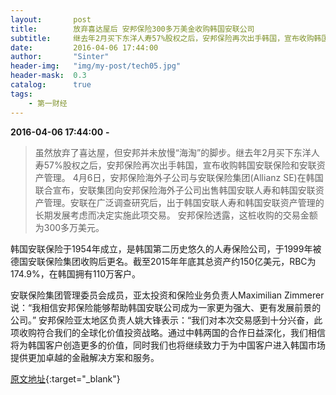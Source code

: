 ```yaml
---
layout:       post
title:        放弃喜达屋后 安邦保险300多万美金收购韩国安联公司
subtitle:     继去年2月买下东洋人寿57%股权之后，安邦保险再次出手韩国，宣布收购韩国安联保险和安联资产管理。
date:         2016-04-06 17:44:00
author:       "Sinter"
header-img:   "img/my-post/tech05.jpg"
header-mask:  0.3
catalog:      true
tags:
    - 第一财经
---
```


**2016-04-06 17:44:00**  **-**

> 虽然放弃了喜达屋，但安邦并未放慢“海淘”的脚步。继去年2月买下东洋人寿57%股权之后，安邦保险再次出手韩国，宣布收购韩国安联保险和安联资产管理。
4月6日，安邦保险海外子公司与安联保险集团(Allianz SE)在韩国联合宣布，安联集团向安邦保险海外子公司出售韩国安联人寿和韩国安联资产管理。安联在广泛调查研究后，出于韩国安联人寿和韩国安联资产管理的长期发展考虑而决定实施此项交易。
安邦保险透露，这桩收购的交易金额为300多万美元。

韩国安联保险于1954年成立，是韩国第二历史悠久的人寿保险公司，于1999年被德国安联保险集团收购后更名。截至2015年年底其总资产约150亿美元，RBC为174.9%，在韩国拥有110万客户。

安联保险集团管理委员会成员，亚太投资和保险业务负责人Maximilian Zimmerer说：“我相信安邦保险能够帮助韩国安联公司成为一家更为强大、更有发展前景的公司。”
安邦保险亚太地区负责人姚大锋表示：“我们对本次交易感到十分兴奋，此项收购符合我们的全球化价值投资战略。通过中韩两国的合作日益深化，我们相信将为韩国客户创造更多的价值，同时我们也将继续致力于为中国客户进入韩国市场提供更加卓越的金融解决方案和服务。


[原文地址](http://www.yicai.com/news/5003677.html){:target="_blank"}


